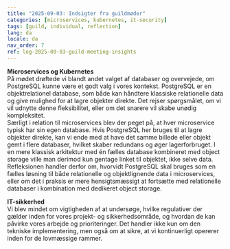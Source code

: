 ```yaml
---
title: "2025-09-03: Indsigter fra guildmøder"
categories: [microservices, kubernetes, it-security]
tags: [guild, individual, reflection]
lang: da
locale: da
nav_order: 7
ref: log-2025-09-03-guild-meeting-insights
---
```

**Microservices og Kubernetes**  
På mødet drøftede vi blandt andet valget af databaser og overvejede, om PostgreSQL kunne være et godt valg i vores kontekst. PostgreSQL er en objektrelationel database, som både kan håndtere klassiske relationelle data og give mulighed for at lagre objekter direkte. Det rejser spørgsmålet, om vi vil udnytte denne fleksibilitet, eller om det snarere vil skabe unødig kompleksitet.  
Særligt i relation til microservices blev der peget på, at hver microservice typisk har sin egen database. Hvis PostgreSQL her bruges til at lagre objekter direkte, kan vi ende med at have det samme billede eller objekt gemt i flere databaser, hvilket skaber redundans og øger lagerforbruget. I en mere klassisk arkitektur med én fælles database kombineret med object storage ville man derimod kun gentage linket til objektet, ikke selve data. Refleksionen handler derfor om, hvorvidt PostgreSQL skal bruges som en fælles løsning til både relationelle og objektlignende data i microservices, eller om det i praksis er mere hensigtsmæssigt at fortsætte med relationelle databaser i kombination med dedikeret object storage.  

**IT-sikkerhed**  
Vi blev mindet om vigtigheden af at undersøge, hvilke regulativer der gælder inden for vores projekt- og sikkerhedsområde, og hvordan de kan påvirke vores arbejde og prioriteringer. Det handler ikke kun om den tekniske implementering, men også om at sikre, at vi kontinuerligt opererer inden for de lovmæssige rammer.